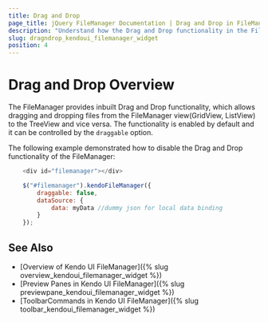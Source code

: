 ```yaml
---
title: Drag and Drop
page_title: jQuery FileManager Documentation | Drag and Drop in FileManager | Kendo UI
description: "Understand how the Drag and Drop functionality in the FileManager enable you to manage the files"
slug: dragndrop_kendoui_filemanager_widget
position: 4
---
```


# Drag and Drop Overview


The FileManager provides inbuilt Drag and Drop functionality, which allows dragging and dropping files from the FileManager view(GridView, ListView) to the TreeView and vice versa. The functionality is enabled by default and it can be controlled by the `draggable` option.


The following example demonstrated how to disable the Drag and Drop functionality of the FileManager:
```js
    <div id="filemanager"></div>

    $("#filemanager").kendoFileManager({
        draggable: false,
        dataSource: {
            data: myData //dummy json for local data binding
        }
    });
```

## See Also

* [Overview of Kendo UI FileManager]({% slug overview_kendoui_filemanager_widget %})
* [Preview Panes in Kendo UI FileManager]({% slug previewpane_kendoui_filemanager_widget %})
* [ToolbarCommands in Kendo UI FileManager]({% slug toolbar_kendoui_filemanager_widget %})
